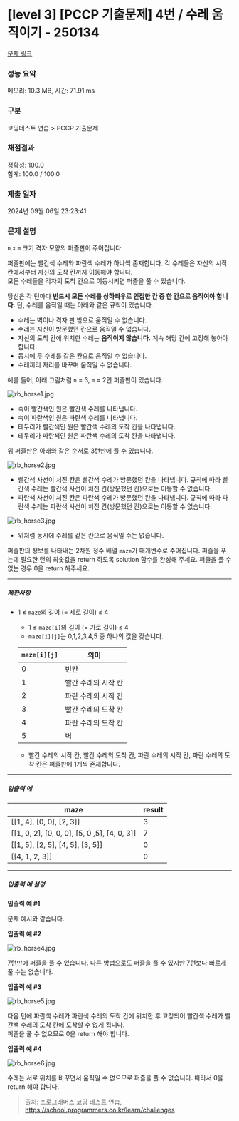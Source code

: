 # [level 3] [PCCP 기출문제] 4번 / 수레 움직이기 - 250134 

[문제 링크](https://school.programmers.co.kr/learn/courses/30/lessons/250134) 

### 성능 요약

메모리: 10.3 MB, 시간: 71.91 ms

### 구분

코딩테스트 연습 > PCCP 기출문제

### 채점결과

정확성: 100.0<br/>합계: 100.0 / 100.0

### 제출 일자

2024년 09월 06일 23:23:41

### 문제 설명

<p><code>n</code> x <code>m</code> 크기 격자 모양의 퍼즐판이 주어집니다.</p>

<p>퍼즐판에는 빨간색 수레와 파란색 수레가 하나씩 존재합니다. 각 수레들은 자신의 시작 칸에서부터 자신의 도착 칸까지 이동해야 합니다.<br>
모든 수레들을 각자의 도착 칸으로 이동시키면 퍼즐을 풀 수 있습니다.</p>

<p>당신은 각 턴마다 <strong>반드시 모든 수레를 상하좌우로 인접한 칸 중 한 칸으로 움직여야 합니다.</strong> 단, 수레를 움직일 때는 아래와 같은 규칙이 있습니다.</p>

<ul>
<li>수레는 벽이나 격자 판 밖으로 움직일 수 없습니다.</li>
<li>수레는 자신이 방문했던 칸으로 움직일 수 없습니다.</li>
<li>자신의 도착 칸에 위치한 수레는 <strong>움직이지 않습니다.</strong> 계속 해당 칸에 고정해 놓아야 합니다.</li>
<li>동시에 두 수레를 같은 칸으로 움직일 수 없습니다.</li>
<li>수레끼리 자리를 바꾸며 움직일 수 없습니다.</li>
</ul>

<p>예를 들어, 아래 그림처럼 <code>n</code> = 3, <code>m</code> = 2인 퍼즐판이 있습니다.</p>

<p><img src="https://grepp-programmers.s3.ap-northeast-2.amazonaws.com/files/production/2d21a258-144f-4d03-81c1-1a857a942efa/rb_horse1.jpg" title="" alt="rb_horse1.jpg"></p>

<ul>
<li>속이 빨간색인 원은 빨간색 수레를 나타냅니다.</li>
<li>속이 파란색인 원은 파란색 수레를 나타냅니다.</li>
<li>테두리가 빨간색인 원은 빨간색 수레의 도착 칸을 나타냅니다.</li>
<li>테두리가 파란색인 원은 파란색 수레의 도착 칸을 나타냅니다.</li>
</ul>

<p>위 퍼즐판은 아래와 같은 순서로 3턴만에 풀 수 있습니다.</p>

<p><img src="https://grepp-programmers.s3.ap-northeast-2.amazonaws.com/files/production/e1c81aa3-238b-4f0e-b21d-697903543b72/rb_horse2.jpg" title="" alt="rb_horse2.jpg"></p>

<ul>
<li>빨간색 사선이 처진 칸은 빨간색 수레가 방문했던 칸을 나타냅니다. 규칙에 따라 빨간색 수레는 빨간색 사선이 처진 칸(방문했던 칸)으로는 이동할 수 없습니다.</li>
<li>파란색 사선이 처진 칸은 파란색 수레가 방문했던 칸을 나타냅니다. 규칙에 따라 파란색 수레는 파란색 사선이 처진 칸(방문했던 칸)으로는 이동할 수 없습니다.</li>
</ul>

<p><img src="https://grepp-programmers.s3.ap-northeast-2.amazonaws.com/files/production/2b78f38c-121a-441c-90f9-704eb0642e96/rb_horse3.jpg" title="" alt="rb_horse3.jpg"></p>

<ul>
<li>위처럼 동시에 수레를 같은 칸으로 움직일 수는 없습니다.</li>
</ul>

<p>퍼즐판의 정보를 나타내는 2차원 정수 배열 <code>maze</code>가 매개변수로 주어집니다. 퍼즐을 푸는데 필요한 턴의 최솟값을 return 하도록 solution 함수를 완성해 주세요. 퍼즐을 풀 수 없는 경우 0을 return 해주세요.</p>

<hr>

<h5>제한사항</h5>

<ul>
<li><p>1 ≤ <code>maze</code>의 길이 (= 세로 길이) ≤ 4</p>

<ul>
<li>1 ≤ <code>maze[i]</code>의 길이 (= 가로 길이) ≤ 4</li>
<li><code>maze[i][j]</code>는 0,1,2,3,4,5 중 하나의 값을 갖습니다.</li>
</ul>
<table class="table">
        <thead><tr>
<th><code>maze[i][j]</code></th>
<th>의미</th>
</tr>
</thead>
        <tbody><tr>
<td>0</td>
<td>빈칸</td>
</tr>
<tr>
<td>1</td>
<td>빨간 수레의 시작 칸</td>
</tr>
<tr>
<td>2</td>
<td>파란 수레의 시작 칸</td>
</tr>
<tr>
<td>3</td>
<td>빨간 수레의 도착 칸</td>
</tr>
<tr>
<td>4</td>
<td>파란 수레의 도착 칸</td>
</tr>
<tr>
<td>5</td>
<td>벽</td>
</tr>
</tbody>
      </table>
<ul>
<li>빨간 수레의 시작 칸, 빨간 수레의 도착 칸, 파란 수레의 시작 칸, 파란 수레의 도착 칸은 퍼즐판에 1개씩 존재합니다.</li>
</ul></li>
</ul>

<hr>

<h5>입출력 예</h5>
<table class="table">
        <thead><tr>
<th>maze</th>
<th>result</th>
</tr>
</thead>
        <tbody><tr>
<td>[[1, 4], [0, 0], [2, 3]]</td>
<td>3</td>
</tr>
<tr>
<td>[[1, 0, 2], [0, 0, 0], [5, 0 ,5], [4, 0, 3]]</td>
<td>7</td>
</tr>
<tr>
<td>[[1, 5], [2, 5], [4, 5], [3, 5]]</td>
<td>0</td>
</tr>
<tr>
<td>[[4, 1, 2, 3]]</td>
<td>0</td>
</tr>
</tbody>
      </table>
<hr>

<h5>입출력 예 설명</h5>

<p><strong>입출력 예 #1</strong></p>

<p>문제 예시와 같습니다.</p>

<p><strong>입출력 예 #2</strong></p>

<p><img src="https://grepp-programmers.s3.ap-northeast-2.amazonaws.com/files/production/54629429-3bec-4288-a7b4-6303c0929880/rb_horse4.jpg" title="" alt="rb_horse4.jpg"></p>

<p>7턴만에 퍼즐을 풀 수 있습니다. 다른 방법으로도 퍼즐을 풀 수 있지만 7턴보다 빠르게 풀 수는 없습니다.</p>

<p><strong>입출력 예 #3</strong></p>

<p><img src="https://grepp-programmers.s3.ap-northeast-2.amazonaws.com/files/production/c6aed2ad-dbbf-477e-bac7-fd5cd44bad00/rb_horse5.jpg" title="" alt="rb_horse5.jpg"></p>

<p>다음 턴에 파란색 수레가 파란색 수레의 도착 칸에 위치한 후 고정되어 빨간색 수레가 빨간색 수레의 도착 칸에 도착할 수 없게 됩니다.<br>
퍼즐을 풀 수 없으므로 0을 return 해야 합니다.</p>

<p><strong>입출력 예 #4</strong></p>

<p><img src="https://grepp-programmers.s3.ap-northeast-2.amazonaws.com/files/production/0ff7e955-77d6-4760-9e16-75cf2313fc0d/rb_horse6.jpg" title="" alt="rb_horse6.jpg"></p>

<p>수레는 서로 위치를 바꾸면서 움직일 수 없으므로 퍼즐을 풀 수 없습니다. 따라서 0을 return 해야 합니다.</p>


> 출처: 프로그래머스 코딩 테스트 연습, https://school.programmers.co.kr/learn/challenges